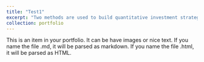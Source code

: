 ```yaml
---
title: "Test1"
excerpt: "Two methods are used to build quantitative investment strategies, one is reinforcement learning and the other is event-driven<br/><img src='/images/dissertation_500x300.png'>"
collection: portfolio
---
```


This is an item in your portfolio. It can be have images or nice text. If you name the file .md, it will be parsed as markdown. If you name the file .html, it will be parsed as HTML. 
